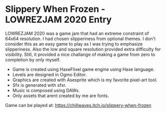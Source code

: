 # Slippery When Frozen - LOWREZJAM 2020 Entry
LOWREZJAM 2020 was a game jam that had an extreme constraint of 64x64 resolution. I had chosen slipperiness from optional themes. I don't consider this as an easy game to play as I was trying to emphasize slipperiness. Also the low and square resolution provided extra difficulty for visibility. Still, it provided a nice challange of making a game from zero to completion by only myself.

- Game is created using HaxeFlixel game engine using Haxe language.
- Levels are designed in Ogmo Editor.
- Graphics are created with Asesprite which is my favorite pixel-art tool.
- Sfx is generated with sfxr.
- Music is composed using DAWs.
- Only assets that arent created by me are fonts.

Game can be played at: https://chillwaves.itch.io/slippery-when-frozen
